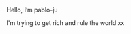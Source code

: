Hello, I’m pablo-ju

I'm trying to get rich and rule the world xx

<!---
pablo-ju/pablo-ju is a ✨ special ✨ repository because its `README.md` (this file) appears on your GitHub profile.
You can click the Preview link to take a look at your changes.
--->
